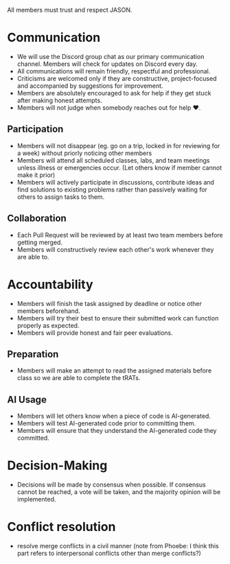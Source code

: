 All members must trust and respect JASON.

# Communication

 - We will use the Discord group chat as our primary communication channel. Members will check for updates on Discord every day.
 - All communications will remain friendly, respectful and professional.
 - Criticisms are welcomed only if they are constructive, project-focused and accompanied by suggestions for improvement.
 - Members are absolutely encouraged to ask for help if they get stuck after making honest attempts.
 - Members will not judge when somebody reaches out for help ❤️.

## Participation

 - Members will not disappear (eg. go on a trip, locked in for reviewing for a week) without priorly noticing other members
 - Members will attend all scheduled classes, labs, and team meetings unless illness or emergencies occur. (Let others know if member cannot make it prior)
 - Members will actively participate in discussions, contribute ideas and find solutions to existing problems rather than passively waiting for others to assign tasks to them.

## Collaboration

 - Each Pull Request will be reviewed by at least two team members before getting merged.
 - Members will constructively review each other's work whenever they are able to.

# Accountability

 - Members will finish the task assigned by deadline or notice other members beforehand.
 - Members will try their best to ensure their submitted work can function properly as expected.
 - Members will provide honest and fair peer evaluations.

## Preparation

 - Members will make an attempt to read the assigned materials before class so we are able to complete the tRATs.

## AI Usage

 - Members will let others know when a piece of code is AI-generated.
 - Members will test AI-generated code prior to committing them.
 - Members will ensure that they understand the AI-generated code they committed.

# Decision-Making

- Decisions will be made by consensus when possible. If consensus cannot be reached, a vote will be taken, and the majority opinion will be implemented.

# Conflict resolution

 - resolve merge conflicts in a civil manner (note from Phoebe: I think this part refers to interpersonal conflicts other than merge conflicts?)
